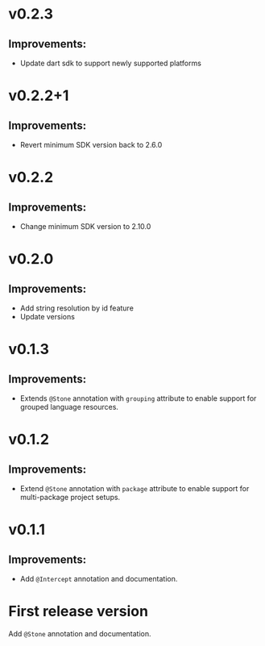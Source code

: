 # v0.2.3

## Improvements:
* Update dart sdk to support newly supported platforms

# v0.2.2+1

## Improvements:
* Revert minimum SDK version back to 2.6.0

# v0.2.2

## Improvements:
* Change minimum SDK version to 2.10.0

# v0.2.0

## Improvements:
* Add string resolution by id feature
* Update versions

# v0.1.3

## Improvements:
* Extends `@Stone` annotation with `grouping` attribute to enable support for grouped language resources.

# v0.1.2

## Improvements:
* Extend `@Stone` annotation with `package` attribute to enable support for multi-package project setups.

# v0.1.1

## Improvements:
* Add `@Intercept` annotation and documentation.

# First release version

Add `@Stone` annotation and documentation.
